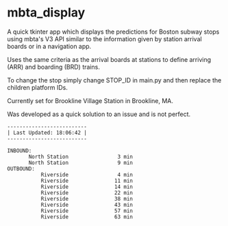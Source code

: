 # mbta_display

A quick tkinter app which displays the predictions for Boston subway stops using mbta's V3 API similar to the information given by station arrival boards or in a navigation app. 

Uses the same criteria as the arrival boards at stations to define arriving (ARR) and boarding (BRD) trains. 

To change the stop simply change STOP_ID in main.py and then replace the children platform IDs. 

Currently set for Brookline Village Station in Brookline, MA.

Was developed as a quick solution to an issue and is not perfect. 

~~~
--------------------------
| Last Updated: 18:06:42 |
--------------------------

INBOUND:
       North Station                3 min
       North Station                9 min
OUTBOUND:
           Riverside                4 min
           Riverside               11 min
           Riverside               14 min
           Riverside               22 min
           Riverside               38 min
           Riverside               43 min
           Riverside               57 min
           Riverside               63 min
~~~
